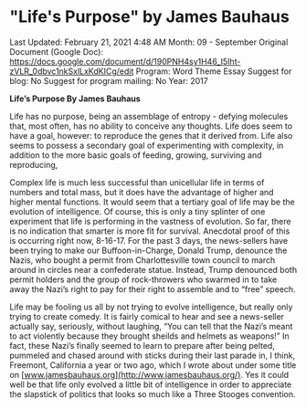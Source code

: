 # "Life's Purpose" by James Bauhaus

Last Updated: February 21, 2021 4:48 AM
Month: 09 - September
Original Document (Google Doc): https://docs.google.com/document/d/190PNH4sy1H46_I5Iht-zVLR_0dbvc1nkSxlLxKdKICg/edit
Program: Word Theme Essay
Suggest for blog: No
Suggest for program mailing: No
Year: 2017

**Life’s Purpose By James Bauhaus**

Life has no purpose, being an assemblage of entropy - defying molecules that, most often, has no ability to conceive any thoughts. Life does seem to have a goal, however: to reproduce the genes that it derived from. Life also seems to possess a secondary goal of experimenting with complexity, in addition to the more basic goals of feeding, growing, surviving and reproducing,

Complex life is much less successful than unicellular life in terms of numbers and total mass, but it does have the advantage of higher and higher mental functions. It would seem that a tertiary goal of life may be the evolution of intelligence. Of course, this is only a tiny splinter of one experiment that life is performing in the vastness of evolution. So far, there is no indication that smarter is more fit for survival. Anecdotal proof of this is occurring right now, 8-16-17. For the past 3 days, the news-sellers have been trying to make our Buffoon-in-Charge, Donald Trump, denounce the Nazis, who bought a permit from Charlottesville town council to march around in circles near a confederate statue. Instead, Trump denounced both permit holders and the group of rock-throwers who swarmed in to take away the Nazi’s right to pay for their right to assemble and to “free” speech.

Life may be fooling us all by not trying to evolve intelligence, but really only trying to create comedy. It is fairly comical to hear and see a news-seller actually say, seriously, without laughing, “You can tell that the Nazi’s meant to act violently because they brought sheilds and helmets as weapons!” In fact, these Nazi’s finally seemed to learn to prepare after being pelted, pummeled and chased around with sticks during their last parade in, I think, Freemont, California a year or two ago, which I wrote about under some title on [www.jamesbauhaus.org](http://www.jamesbauhaus.org/). Yes it could well be that life only evolved a little bit of intelligence in order to appreciate the slapstick of politics that looks so much like a Three Stooges convention.